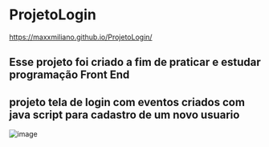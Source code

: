 # ProjetoLogin

https://maxxmiliano.github.io/ProjetoLogin/

## Esse projeto foi criado a fim de praticar e estudar programação Front End
## projeto tela de login com eventos criados com java script para cadastro de um novo usuario 
![image](https://user-images.githubusercontent.com/72661974/236090725-6967e965-f652-4c54-a946-1e9148503f76.png)

